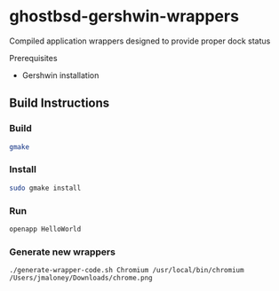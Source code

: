 # ghostbsd-gershwin-wrappers
Compiled application wrappers designed to provide proper dock status

Prerequisites

- Gershwin installation

## Build Instructions

### Build
```bash
gmake
```

### Install
```bash
sudo gmake install 
```

### Run
```bash
openapp HelloWorld
```

### Generate new wrappers

```
./generate-wrapper-code.sh Chromium /usr/local/bin/chromium /Users/jmaloney/Downloads/chrome.png
```



